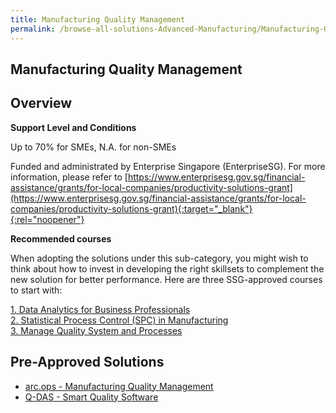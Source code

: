 ```yaml
---
title: Manufacturing Quality Management
permalink: /browse-all-solutions-Advanced-Manufacturing/Manufacturing-Quality-Management
---
```


## Manufacturing Quality Management
## Overview

**Support Level and Conditions**

Up to 70% for SMEs, N.A. for non-SMEs

Funded and administrated by Enterprise Singapore (EnterpriseSG). For more information, please refer to [https://www.enterprisesg.gov.sg/financial-assistance/grants/for-local-companies/productivity-solutions-grant](https://www.enterprisesg.gov.sg/financial-assistance/grants/for-local-companies/productivity-solutions-grant){:target="_blank"}{:rel="noopener"}

**Recommended courses**

When adopting the solutions under this sub-category, you might wish to think about how to invest in developing the right skillsets to complement the new solution for better performance. Here are three SSG-approved courses to start with:

<a href='https://courses.enterprisejobskills.gov.sg/Course_Internet/CourseDetail/Data-Analytics-Business-Professionals'  target='_blank' rel='noopener'>1. Data Analytics for Business Professionals </a><br>
<a href='https://courses.enterprisejobskills.gov.sg/Course_Internet/CourseDetail/Statistical-Process-Control-SPC-Manufacturing-2'  target='_blank' rel='noopener'>2. Statistical Process Control (SPC) in Manufacturing</a><br>
<a href='https://courses.enterprisejobskills.gov.sg/Course_Internet/CourseDetail/Manage-Quality-Systems-Processes-3'  target='_blank' rel='noopener'>3. Manage Quality System and Processes</a><br>

## Pre-Approved Solutions

- <a href='/productivity-solutions-grant/solutionrepo/solution1892' target='_blank'>arc.ops - Manufacturing Quality Management</a><br>
- <a href='/productivity-solutions-grant/solutionrepo/solution2702' target='_blank'>Q-DAS - Smart Quality Software</a><br>
